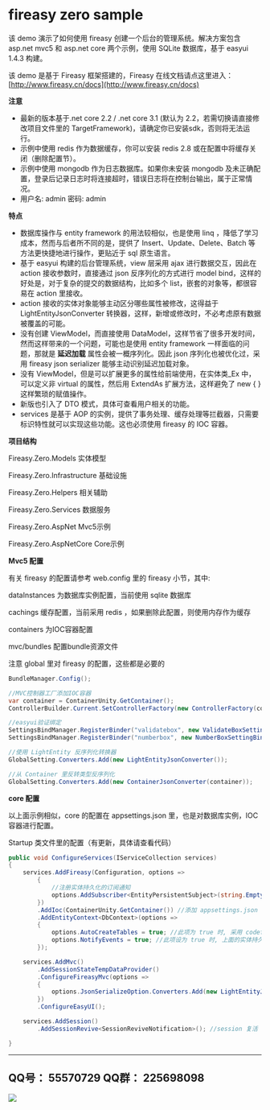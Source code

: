 ﻿# fireasy zero sample

该 demo 演示了如何使用 fireasy 创建一个后台的管理系统。解决方案包含 asp.net mvc5 和 asp.net core 两个示例，使用 SQLite 数据库，基于 easyui 1.4.3 构建。

该 demo 是基于 Fireasy 框架搭建的，Fireasy 在线文档请点这里进入：[http://www.fireasy.cn/docs](http://www.fireasy.cn/docs)

<b>注意</b>
* 最新的版本基于.net core 2.2 / .net core 3.1 (默认为 2.2，若需切换请直接修改项目文件里的 TargetFramework)，请确定你已安装sdk，否则将无法运行。
* 示例中使用 redis 作为数据缓存，你可以安装 redis 2.8 或在配置中将缓存关闭（删除配置节）。
* 示例中使用 mongodb 作为日志数据库。如果你未安装 mongodb 及未正确配置，登录后记录日志时将连接超时，错误日志将在控制台输出，属于正常情况。
* 用户名: admin   密码: admin

<b>特点</b>

* 数据库操作与 entity framework 的用法较相似，也是使用 linq ，降低了学习成本，然而与后者所不同的是，提供了 Insert、Update、Delete、Batch 等方法更快捷地进行操作，更贴近于 sql 原生语言。
* 基于 easyui 构建的后台管理系统，view 层采用 ajax 进行数据交互，因此在 action 接收参数时，直接通过 json 反序列化的方式进行 model bind，这样的好处是，对于复杂的提交的数据结构，比如多个 list，嵌套的对象等，都很容易在 action 里接收。
* action 接收的实体对象能够主动区分哪些属性被修改，这得益于 LightEntityJsonConverter 转换器，这样，新增或修改时，不必考虑原有数据被覆盖的可能。
* 没有创建 ViewModel，而直接使用 DataModel，这样节省了很多开发时间，然而这样带来的一个问题，可能也是使用 entity framework 一样面临的问题，那就是 <b>延迟加载</b> 属性会被一概序列化。因此 json 序列化也被优化过，采用 fireasy json serializer 能够主动识别延迟加载对象。
* 没有 ViewModel，但是可以扩展更多的属性给前端使用，在实体类_Ex 中，可以定义非 virtual 的属性，然后用 ExtendAs 扩展方法，这样避免了 new {   } 这样繁琐的赋值操作。
* 新版也引入了 DTO 模式，具体可查看用户相关的功能。
* services 是基于 AOP 的实例，提供了事务处理、缓存处理等拦截器，只需要标识特性就可以实现这些功能。这也必须使用 fireasy 的 IOC 容器。

<b>项目结构</b>

Fireasy.Zero.Models            实体模型

Fireasy.Zero.Infrastructure    基础设施

Fireasy.Zero.Helpers           相关辅助

Fireasy.Zero.Services          数据服务

Fireasy.Zero.AspNet            Mvc5示例

Fireasy.Zero.AspNetCore        Core示例

<b>Mvc5 配置</b>

有关 fireasy 的配置请参考 web.config 里的 fireasy 小节，其中: 

dataInstances 为数据库实例配置，当前使用 sqlite 数据库

cachings  缓存配置，当前采用 redis ，如果删除此配置，则使用内存作为缓存

containers    为IOC容器配置

mvc/bundles   配置bundle资源文件

注意 global 里对 fireasy 的配置，这些都是必要的

```C#
BundleManager.Config();

//MVC控制器工厂添加IOC容器
var container = ContainerUnity.GetContainer();
ControllerBuilder.Current.SetControllerFactory(new ControllerFactory(container));

//easyui验证绑定
SettingsBindManager.RegisterBinder("validatebox", new ValidateBoxSettingBinder());
SettingsBindManager.RegisterBinder("numberbox", new NumberBoxSettingBinder());

//使用 LightEntity 反序列化转换器
GlobalSetting.Converters.Add(new LightEntityJsonConverter());

//从 Container 里反转类型反序列化
GlobalSetting.Converters.Add(new ContainerJsonConverter(container));

```

<b>core 配置</b>

以上面示例相似，core 的配置在 appsettings.json 里，也是对数据库实例，IOC容器进行配置。

Startup 类文件里的配置（有更新，具体请查看代码）

```C#
public void ConfigureServices(IServiceCollection services)
{
	services.AddFireasy(Configuration, options =>
		{
			//注册实体持久化的订阅通知
			options.AddSubscriber<EntityPersistentSubject>(string.Empty, subject => new EntitySubscriber().Accept(subject));
		})
		.AddIoc(ContainerUnity.GetContainer()) //添加 appsettings.json 里的 ioc 配置
		.AddEntityContext<DbContext>(options =>
		{
			options.AutoCreateTables = true; //此项为 true 时, 采用 codefirst 模式维护数据库表
			options.NotifyEvents = true; //此项设为 true 时, 上面的实体持久化订阅通知才会触发
		});

	services.AddMvc()
		.AddSessionStateTempDataProvider()
		.ConfigureFireasyMvc(options =>
		{
			options.JsonSerializeOption.Converters.Add(new LightEntityJsonConverter()); //action接收的实体对象，是经过 fireasy 底层处理过的
		})
		.ConfigureEasyUI();

	services.AddSession()
		.AddSessionRevive<SessionReviveNotification>(); //session 复活

}

```


------------------------------------------------------------------------
QQ号： 55570729
QQ群： 225698098
------------------------------------------------------------------------

![](http://www.fireasy.cn/content/images/Donate_fireasy.png)

